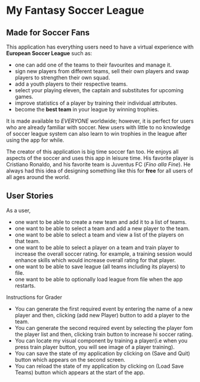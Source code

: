 # My Fantasy Soccer League 

## Made for Soccer Fans

This application has everything users need to have a virtual experience with **European Soccer League** such as:
- one can add one of the teams to their favourites and manage it.
- sign new players from different teams, sell their own players and swap players to strengthen their own squad.
- add a youth players to their respective teams.
- select your playing eleven, the captain and substitutes for upcoming games.
- improve statistics of a player by training their individual attributes.
- become the **best team** in your league by winning trophies.

It is made available to *EVERYONE* worldwide; however, it is perfect for users who are already familiar with
soccer. New users with little to no knowledge of soccer league system can also learn to win trophies in the league
after using the app for while.

The creator of this application is big time soccer fan too. He enjoys all aspects of the soccer and uses this
app in leisure time. His favorite player is Cristiano Ronaldo, and his favorite team is Juventus FC (*Fino alla Fine*).
He always had this idea of designing something like this for **free** for all users of all ages around the world.

## User Stories


As a user,

- one want to be able to create a new team and add it to a list of teams.
- one want to be able to select a team and add a new player to the team.
- one want to be able to select a team and view a list of the players on that team.
- one want to be able to select a player on a team and train player to increase the overall soccer rating.
  for example, a training session would enhance skills which would increase overall rating for that player.
- one want to be able to save league (all teams including its players) to file.
- one want to be able to optionally load league from file when the app  restarts.

Instructions for Grader
- You can generate the first required event by entering the name of a new player and then,  clicking (add new Player)
  button to add a player to the team. 
- You can generate the second required event by selecting the player fom the player list and then, clicking 
  train button to increase hi soccer rating. 
- You can locate my visual component by training a player(i.e when you press train player button, you will see
  image of a player training). 
- You can save the state of my application by clicking on (Save and Quit) button which appears on the second screen.
- You can reload the state of my application by clicking on (Load Save Teams) button which appears at the start
of the app.
